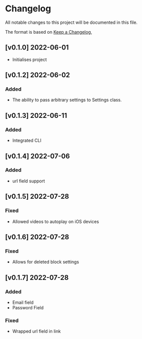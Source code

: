 # Changelog

All notable changes to this project will be documented in this file.

The format is based on [Keep a Changelog](https://keepachangelog.com/en/1.0.0/),


## [v0.1.0] 2022-06-01
- Initialises project

## [v0.1.2] 2022-06-02

### Added
 - The ability to pass arbitrary settings to Settings class.

## [v0.1.3] 2022-06-11

### Added
 - Integrated CLI

## [v0.1.4] 2022-07-06

### Added
 - url field support

## [v0.1.5] 2022-07-28

### Fixed
 - Allowed videos to autoplay on iOS devices

## [v0.1.6] 2022-07-28

### Fixed
 - Allows for deleted block settings

## [v0.1.7] 2022-07-28

### Added
 - Email field
 - Password Field

### Fixed
 - Wrapped url field in link
